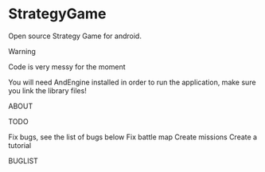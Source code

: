 StrategyGame
============

Open source Strategy Game for android.

Warning

Code is very messy for the moment

You will need AndEngine installed in order to run the application, make sure you link the library files!


ABOUT

TODO

Fix bugs, see the list of bugs below
Fix battle map
Create missions
Create a tutorial


BUGLIST
